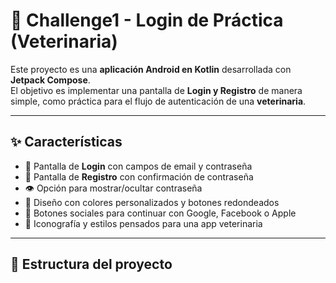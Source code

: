 # 🐾 Challenge1 - Login de Práctica (Veterinaria)

Este proyecto es una **aplicación Android en Kotlin** desarrollada con **Jetpack Compose**.  
El objetivo es implementar una pantalla de **Login y Registro** de manera simple, como práctica para el flujo de autenticación de una **veterinaria**.

---

## ✨ Características

- 📱 Pantalla de **Login** con campos de email y contraseña  
- 📝 Pantalla de **Registro** con confirmación de contraseña  
- 👁️ Opción para mostrar/ocultar contraseña  
- 🎨 Diseño con colores personalizados y botones redondeados  
- 🔗 Botones sociales para continuar con Google, Facebook o Apple  
- 🐶 Iconografía y estilos pensados para una app veterinaria  

---

## 📂 Estructura del proyecto

